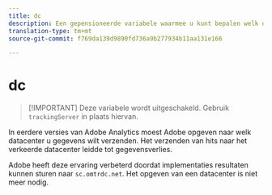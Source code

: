 ```yaml
---
title: dc
description: Een gepensioneerde variabele waarmee u kunt bepalen welk datacenter u wilt gebruiken.
translation-type: tm+mt
source-git-commit: f769da139d9890fd736a9b277934b11aa131e166

---
```



# dc

> [!IMPORTANT] Deze variabele wordt uitgeschakeld. Gebruik `trackingServer` in plaats hiervan.

In eerdere versies van Adobe Analytics moest Adobe opgeven naar welk datacenter u gegevens wilt verzenden. Het verzenden van hits naar het verkeerde datacenter leidde tot gegevensverlies.

Adobe heeft deze ervaring verbeterd doordat implementaties resultaten kunnen sturen naar `sc.omtrdc.net`. Het opgeven van een datacenter is niet meer nodig.
